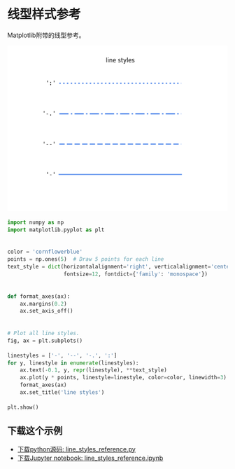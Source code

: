 # 线型样式参考

Matplotlib附带的线型参考。

![线型样式参考图示](/static/images/gallery/sphx_glr_line_styles_reference_001.png)

```python
import numpy as np
import matplotlib.pyplot as plt


color = 'cornflowerblue'
points = np.ones(5)  # Draw 5 points for each line
text_style = dict(horizontalalignment='right', verticalalignment='center',
                  fontsize=12, fontdict={'family': 'monospace'})


def format_axes(ax):
    ax.margins(0.2)
    ax.set_axis_off()


# Plot all line styles.
fig, ax = plt.subplots()

linestyles = ['-', '--', '-.', ':']
for y, linestyle in enumerate(linestyles):
    ax.text(-0.1, y, repr(linestyle), **text_style)
    ax.plot(y * points, linestyle=linestyle, color=color, linewidth=3)
    format_axes(ax)
    ax.set_title('line styles')

plt.show()
```

## 下载这个示例

- [下载python源码: line_styles_reference.py](https://matplotlib.org/_downloads/line_styles_reference.py)
- [下载Jupyter notebook: line_styles_reference.ipynb](https://matplotlib.org/_downloads/line_styles_reference.ipynb)
